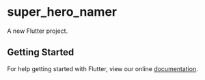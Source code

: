 # super_hero_namer

A new Flutter project.

## Getting Started

For help getting started with Flutter, view our online
[documentation](https://flutter.io/).
